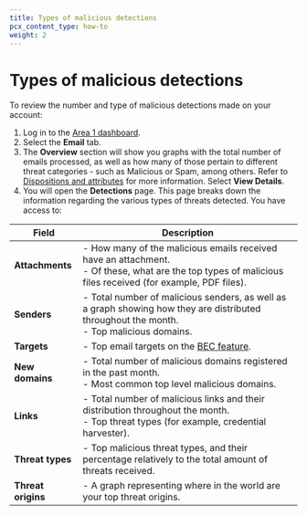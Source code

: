 ```yaml
---
title: Types of malicious detections
pcx_content_type: how-to
weight: 2
---
```


# Types of malicious detections

To review the number and type of malicious detections made on your account:

1. Log in to the [Area 1 dashboard](https://horizon.area1security.com/users/login).
2. Select the **Email** tab.
3. The **Overview** section will show you graphs with the total number of emails processed, as well as how many of those pertain to different threat categories - such as Malicious or Spam, among others. Refer to [Dispositions and attributes](/email-security/reference/dispositions-and-attributes/) for more information. Select **View Details**.
4. You will open the **Detections** page. This page breaks down the information regarding the various types of threats detected. You have access to:

Field | Description
--- | ---
**Attachments** | - How many of the malicious emails received have an attachment. <br> - Of these, what are the top types of malicious files received (for example, PDF files).
**Senders** | - Total number of malicious senders, as well as a graph showing how they are distributed throughout the month. <br> - Top malicious domains.
**Targets** | - Top email targets on the [BEC feature](/email-security/email-configuration/enhanced-detections/business-email-compromise/).
**New domains** | - Total number of malicious domains registered in the past month. <br> - Most common top level malicious domains.
**Links** | - Total number of malicious links and their distribution throughout the month. <br> - Top threat types (for example, credential harvester).
**Threat types** | - Top malicious threat types, and their percentage relatively to the total amount of threats received. 
**Threat origins** | - A graph representing where in the world are your top threat origins.

